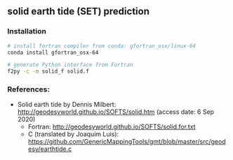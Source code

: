 ## solid earth tide (SET) prediction

### Installation

```bash
# install fortran compiler from conda: gfortran_osx/linux-64
conda install gfortran_osx-64 

# generate Python interface from Fortran
f2py -c -m solid_f solid.f
```

### References:
+ Solid earth tide by Dennis Milbert: http://geodesyworld.github.io/SOFTS/solid.htm (access date: 6 Sep 2020)
   - Fortran: http://geodesyworld.github.io/SOFTS/solid.for.txt
   - C (translated by Joaquim Luis): https://github.com/GenericMappingTools/gmt/blob/master/src/geodesy/earthtide.c
